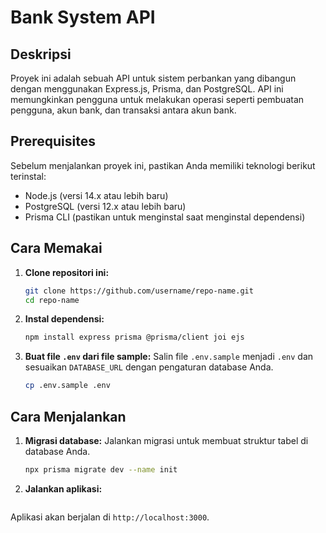 # Bank System API

## Deskripsi
Proyek ini adalah sebuah API untuk sistem perbankan yang dibangun dengan menggunakan Express.js, Prisma, dan PostgreSQL. API ini memungkinkan pengguna untuk melakukan operasi seperti pembuatan pengguna, akun bank, dan transaksi antara akun bank.

## Prerequisites
Sebelum menjalankan proyek ini, pastikan Anda memiliki teknologi berikut terinstal:
- Node.js (versi 14.x atau lebih baru)
- PostgreSQL (versi 12.x atau lebih baru)
- Prisma CLI (pastikan untuk menginstal saat menginstal dependensi)

## Cara Memakai
1. **Clone repositori ini:**
   ```bash
   git clone https://github.com/username/repo-name.git
   cd repo-name
   ```

2. **Instal dependensi:**
   ```bash
   npm install express prisma @prisma/client joi ejs
   ```

3. **Buat file `.env` dari file sample:**
   Salin file `.env.sample` menjadi `.env` dan sesuaikan `DATABASE_URL` dengan pengaturan database Anda.
   ```bash
   cp .env.sample .env
   ```

## Cara Menjalankan
1. **Migrasi database:**
   Jalankan migrasi untuk membuat struktur tabel di database Anda.
   ```bash
   npx prisma migrate dev --name init
   ```

2. **Jalankan aplikasi:**
   ```node index.js
   ```

Aplikasi akan berjalan di `http://localhost:3000`.